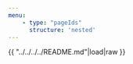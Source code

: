 ```yaml
---
menu:
    - type: "pageIds"
      structure: 'nested'
---
```


<div class="table-responsive">
{{ "../../../../README.md"|load|raw }}
</div>
